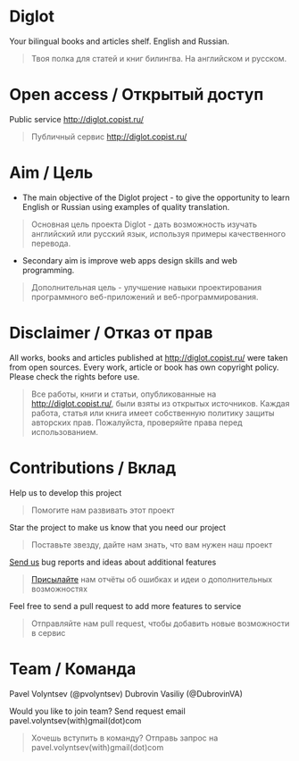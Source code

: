# Diglot

Your bilingual books and articles shelf. English and Russian.
> Твоя полка для статей и книг билингва. На английском и русском.

# Open access / Открытый доступ

Public service http://diglot.copist.ru/
> Публичный сервис http://diglot.copist.ru/

# Aim / Цель

* The main objective of the Diglot project - to give the opportunity to learn English or Russian using examples of quality translation.
> Основная цель проекта Diglot - дать возможность изучать английский или русский язык, используя примеры качественного перевода.

* Secondary aim is improve web apps design skills and web programming.
> Дополнительная цель - улучшение навыки проектирования программного веб-приложений и веб-программирования.

# Disclaimer / Отказ от прав

All works, books and articles published at http://diglot.copist.ru/ were taken from open sources. Every work, article or book has own copyright policy. Please check the rights before use.
> Все работы, книги и статьи, опубликованные на http://diglot.copist.ru/, были взяты из открытых источников. Каждая работа, статья или книга имеет собственную политику защиты авторских прав. Пожалуйста, проверяйте права перед использованием.

# Contributions / Вклад

Help us to develop this project
> Помогите нам развивать этот проект

Star the project to make us know that you need our project
> Поставьте звезду, дайте нам знать, что вам нужен наш проект

[Send us](https://github.com/pvolyntsev/diglot/issues) bug reports and ideas about additional features
> [Присылайте](https://github.com/pvolyntsev/diglot/issues) нам отчёты об ошибках и идеи о дополнительных возможностях

Feel free to send a pull request to add more features to service
> Отправляйте нам pull request, чтобы добавить новые возможности в сервис

# Team / Команда

Pavel Volyntsev (@pvolyntsev)
Dubrovin Vasiliy (@DubrovinVA)

Would you like to join team? Send request email pavel.volyntsev(with)gmail(dot)com
> Хочешь вступить в команду? Отправь запрос на pavel.volyntsev(with)gmail(dot)com
